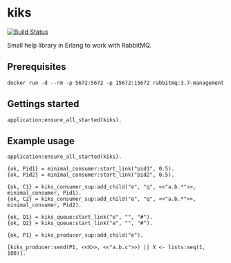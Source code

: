 # kiks

[![Build Status](https://travis-ci.org/Raphexion/kiks.svg?branch=master)](https://travis-ci.org/Raphexion/kiks)

Small help library in Erlang to work with RabbitMQ.

## Prerequisites

```
docker run -d --rm -p 5672:5672 -p 15672:15672 rabbitmq:3.7-management
```

## Gettings started

```
application:ensure_all_started(kiks).
```

## Example usage

```
application:ensure_all_started(kiks).

{ok, Pid1} = minimal_consumer:start_link("pid1", 0.5).
{ok, Pid2} = minimal_consumer:start_link("pid2", 0.5).

{ok, C1} = kiks_consumer_sup:add_child("e", "q", <<"a.b.*">>, minimal_consumer, Pid1).
{ok, C2} = kiks_consumer_sup:add_child("e", "q", <<"a.b.*">>, minimal_consumer, Pid2).

{ok, Q1} = kiks_queue:start_link("e", "", "#").
{ok, Q2} = kiks_queue:start_link("e", "", "#").

{ok, P1} = kiks_producer_sup:add_child("e").

[kiks_producer:send(P1, <<X>>, <<"a.b.c">>) || X <- lists:seq(1, 100)].
```
